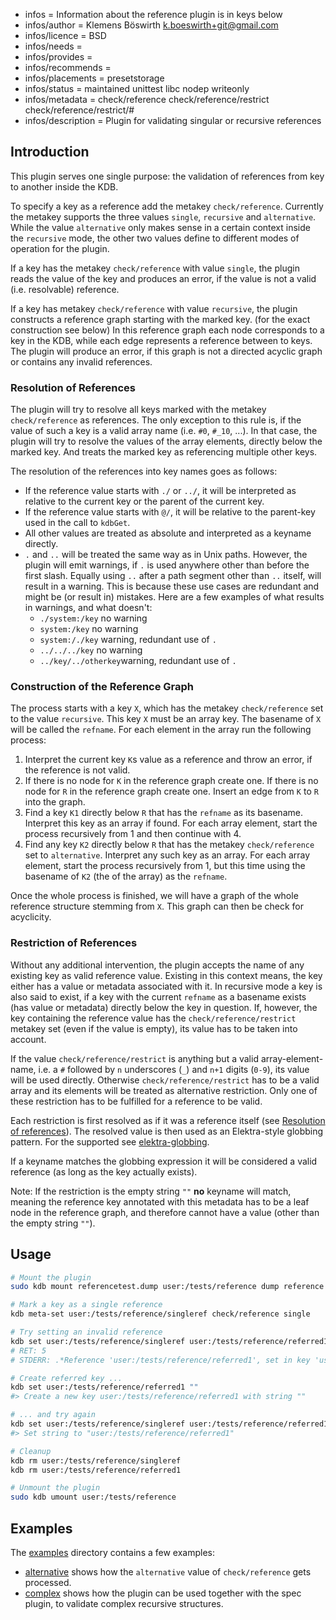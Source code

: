 - infos = Information about the reference plugin is in keys below
- infos/author = Klemens Böswirth <k.boeswirth+git@gmail.com>
- infos/licence = BSD
- infos/needs =
- infos/provides =
- infos/recommends =
- infos/placements = presetstorage
- infos/status = maintained unittest libc nodep writeonly
- infos/metadata = check/reference check/reference/restrict check/reference/restrict/#
- infos/description = Plugin for validating singular or recursive references

## Introduction

This plugin serves one single purpose: the validation of references from key to another inside the KDB.

To specify a key as a reference add the metakey `check/reference`. Currently the metakey
supports the three values `single`, `recursive` and `alternative`. While the value
`alternative` only makes sense in a certain context inside the `recursive` mode, the other
two values define to different modes of operation for the plugin.

If a key has the metakey `check/reference` with value `single`, the plugin reads the value
of the key and produces an error, if the value is not a valid (i.e. resolvable) reference.

If a key has metakey `check/reference` with value `recursive`, the plugin constructs a
reference graph starting with the marked key. (for the exact construction see below)
In this reference graph each node corresponds to a key in the KDB, while each edge
represents a reference between to keys. The plugin will produce an error, if this graph
is not a directed acyclic graph or contains any invalid references.

### Resolution of References

The plugin will try to resolve all keys marked with the metakey `check/reference` as references.
The only exception to this rule is, if the value of such a key is a valid array name (i.e. `#0`,
`#_10`, ...). In that case, the plugin will try to resolve the values of the array elements,
directly below the marked key. And treats the marked key as referencing multiple other keys.

The resolution of the references into key names goes as follows:

- If the reference value starts with `./` or `../`, it will be interpreted as relative to
  the current key or the parent of the current key.
- If the reference value starts with `@/`, it will be relative to the parent-key used in the
  call to `kdbGet`.
- All other values are treated as absolute and interpreted as a keyname directly.
- `.` and `..` will be treated the same way as in Unix paths. However, the plugin will emit
  warnings, if `.` is used anywhere other than before the first slash. Equally using `..`
  after a path segment other than `..` itself, will result in a warning. This is because these
  use cases are redundant and might be (or result in) mistakes. Here are a few examples of what
  results in warnings, and what doesn't:
  - `./system:/key` no warning
  - `system:/key` no warning
  - `system:/./key` warning, redundant use of `.`
  - `../../../key` no warning
  - `../key/../otherkey`warning, redundant use of `.`

### Construction of the Reference Graph

The process starts with a key `X`, which has the metakey `check/reference` set to the value
`recursive`. This key `X` must be an array key. The basename of `X` will be called the `refname`.
For each element in the array run the following process:

1. Interpret the current key `K`s value as a reference and throw an error, if the reference
   is not valid.
2. If there is no node for `K` in the reference graph create one. If there is no node for
   `R` in the reference graph create one. Insert an edge from `K` to `R` into the graph.
3. Find a key `K1` directly below `R` that has the `refname` as its basename. Interpret this
   key as an array if found. For each array element, start the process recursively from 1
   and then continue with 4.
4. Find any key `K2` directly below `R` that has the metakey `check/reference` set to
   `alternative`. Interpret any such key as an array. For each array element, start the
   process recursively from 1, but this time using the basename of `K2` (the of the array)
   as the `refname`.

Once the whole process is finished, we will have a graph of the whole reference structure
stemming from `X`. This graph can then be check for acyclicity.

### Restriction of References

Without any additional intervention, the plugin accepts the name of any existing key as valid
reference value. Existing in this context means, the key either has a value or metadata
associated with it. In recursive mode a key is also said to exist, if a key with the current
`refname` as a basename exists (has value or metadata) directly below the key in question.
If, however, the key containing the reference value has the `check/reference/restrict` metakey
set (even if the value is empty), its value has to be taken into account.

If the value `check/reference/restrict` is anything but a valid array-element-name, i.e. a `#`
followed by `n` underscores (`_`) and `n+1` digits (`0-9`), its value will be used directly.
Otherwise `check/reference/restrict` has to be a valid array and its elements will be treated
as alternative restriction. Only one of these restriction has to be fulfilled for a reference to
be valid.

Each restriction is first resolved as if it was a reference itself (see
[Resolution of references](#resolution-of-references)). The resolved value is then used as an
Elektra-style globbing pattern. For the supported see [elektra-globbing](/src/libs/globbing).

If a keyname matches the globbing expression it will be considered a valid reference
(as long as the key actually exists).

Note: If the restriction is the empty string `""` **no** keyname will match, meaning
the reference key annotated with this metadata has to be a leaf node in the reference graph,
and therefore cannot have a value (other than the empty string `""`).

## Usage

```sh
# Mount the plugin
sudo kdb mount referencetest.dump user:/tests/reference dump reference

# Mark a key as a single reference
kdb meta-set user:/tests/reference/singleref check/reference single

# Try setting an invalid reference
kdb set user:/tests/reference/singleref user:/tests/reference/referred1
# RET: 5
# STDERR: .*Reference 'user:/tests/reference/referred1', set in key 'user:/tests/reference/singleref', does not reference an existing key.*

# Create referred key ...
kdb set user:/tests/reference/referred1 ""
#> Create a new key user:/tests/reference/referred1 with string ""

# ... and try again
kdb set user:/tests/reference/singleref user:/tests/reference/referred1
#> Set string to "user:/tests/reference/referred1"

# Cleanup
kdb rm user:/tests/reference/singleref
kdb rm user:/tests/reference/referred1

# Unmount the plugin
sudo kdb umount user:/tests/reference
```

## Examples

The [examples](examples/) directory contains a few examples:

- [alternative](examples/alternative/) shows how the `alternative` value of `check/reference` gets processed.
- [complex](examples/complex/) shows how the plugin can be used together with the spec plugin, to
  validate complex recursive structures.
